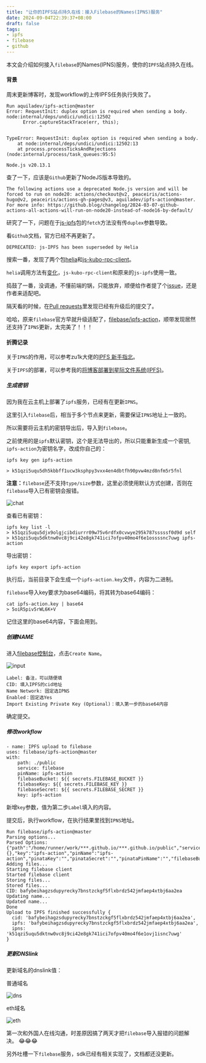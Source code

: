 ```yaml
---
title: "让你的IPFS站点持久在线：接入Filebase的Names(IPNS)服务"
date: 2024-09-04T22:39:37+08:00
draft: false
tags:
- ipfs
- filebase
- github
---
```


本文会介绍如何接入`filebase`的Names(IPNS)服务，使你的`IPFS`站点持久在线。

#### 背景

周末更新博客时，发现workflow的上传IPFS任务执行失败了。

```
Run aquiladev/ipfs-action@master
Error: RequestInit: duplex option is required when sending a body.
node:internal/deps/undici/undici:12502
      Error.captureStackTrace(err, this);
            ^

TypeError: RequestInit: duplex option is required when sending a body.
    at node:internal/deps/undici/undici:12502:13
    at process.processTicksAndRejections (node:internal/process/task_queues:95:5)

Node.js v20.13.1
```

查了一下，应该是`Github`更新了NodeJS版本导致的。

```
The following actions use a deprecated Node.js version and will be forced to run on node20: actions/checkout@v2, peaceiris/actions-hugo@v2, peaceiris/actions-gh-pages@v3, aquiladev/ipfs-action@master. For more info: https://github.blog/changelog/2024-03-07-github-actions-all-actions-will-run-on-node20-instead-of-node16-by-default/
```

研究了一下，问题在于[js-ipfs](https://github.com/ipfs/js-ipfs)包的`fetch`方法没有传`duplex`参数导致。

看`Github`文档，官方已经不再更新了。

```
DEPRECATED: js-IPFS has been superseded by Helia
```

搜索一番，发现了两个包[helia](https://github.com/ipfs/helia)和[js-kubo-rpc-client](https://github.com/ipfs/js-kubo-rpc-client)。

`helia`调用方法有[变化](https://github.com/ipfs/helia/wiki/Migrating-from-js-IPFS)，`js-kubo-rpc-client`和原来的`js-ipfs`使用一致。

捣鼓了一番，没调通，不懂前端的锅，只能放弃，顺便给作者提了个[issue](https://github.com/aquiladev/ipfs-action/issues/78)，还是作者来适配吧。

隔天看的时候，在[Pull requests](https://github.com/aquiladev/ipfs-action/pulls)里发现已经有升级后的提交了。

哈哈，原来`filebase`官方早就升级适配了，[filebase/ipfs-action](https://github.com/filebase/ipfs-action/tree/master)，顺带发现居然还支持了`IPNS`更新，太完美了！！！

#### 折腾记录

关于`IPNS`的作用，可以参考zu1k大佬的[IPFS 新手指北](https://zu1k.com/posts/tutorials/p2p/ipfs/)。

关于`IPFS`的部署，可以参考我的[将博客部署到星际文件系统(IPFS)](https://liudon.com/posts/deploy-blog-to-ipfs/)。

##### 生成密钥

因为我在云主机上部署了`ipfs`服务，已经有在更新`IPNS`。

这里引入`filebase`后，相当于多个节点来更新，需要保证`IPNS`地址上一致的。

所以需要将云主机的密钥导出后，导入到`filebase`。

之前使用的是`ipfs`默认密钥，这个是无法导出的，所以只能重新生成一个密钥,
`ipfs-action`为密钥名字，改成你自己的：

```
ipfs key gen ipfs-action

> k51qzi5uqu5dh5kbbff1ucw3ksphpy3vxx4en4dbtfh90pvw4mzd8nfm5r5fnl
```

**注意：**`filebase`还不支持`type/size`参数，这里必须使用默认方式创建，否则在`filebase`导入已有密钥会报错。

![chat](20240904-214210.png)

查看已有密钥：

```
ipfs key list -l
> k51qzi5uqu5djx9olgjcibdiurrr09w75v6rdfx0cvwye295k787sssssf0d9d self        
> k51qzi5uqu5dktnw0vc8j9ci42e8gk741ici7ofpv40mo4f6e1ossssnc7uwg ipfs-action
```

导出密钥：

```
ipfs key export ipfs-action
```

执行后，当前目录下会生成一个`ipfs-action.key`文件，内容为二进制。

`filebase`导入key要求为base64编码，将其转为base64编码：

```
cat ipfs-action.key | base64
> 5oiR5piv5rWL6K+V
```

记住这里的base64内容，下面会用到。

##### 创建NAME

进入[filebase控制台](https://console.filebase.com/names)，点击`Create Name`。

![input](20240904-214908.png)

```
Label: 备注，可以随便填
CID: 填入IPFS的cid地址
Name Network: 固定选IPNS
Enabled：固定选Yes
Import Existing Private Key (Optional)：填入第一步的base64内容
```

确定提交。

##### 修改workflow

```
- name: IPFS upload to filebase
uses: filebase/ipfs-action@master
with:
    path: ./public
    service: filebase
    pinName: ipfs-action
    filebaseBucket: ${{ secrets.FILEBASE_BUCKET }}
    filebaseKey: ${{ secrets.FILEBASE_KEY }}
    filebaseSecret: ${{ secrets.FILEBASE_SECRET }}
    key: ipfs-action
```

新增`key`参数，值为第二步`Label`填入的内容。

提交后，执行workflow，在执行结果里找到`IPNS`地址。

```
Run filebase/ipfs-action@master
Parsing options...
Parsed Options: {"path":"/home/runner/work/***.github.io/***.github.io/public","service":"filebase","host":"ipfs.io","port":"5001","protocol":"https","headers":{},"key":"ipfs-action","pinName":"ipfs-action","pinataKey":"","pinataSecret":"","pinataPinName":"","filebaseBucket":"***","filebaseKey":"***","filebaseSecret":"***","infuraProjectId":"","infuraProjectSecret":"","timeout":"60000","verbose":false,"pattern":"public/**/*"}
Adding files...
Starting filebase client
Started filebase client
Storing files...
Stored files...
CID: bafybeihagzsdupyrecky7bnstzckgf5flxbrdz542jmfaep4xtbj6aa2ea
Updating name...
Updated name...
Done
Upload to IPFS finished successfully {
  cid: 'bafybeihagzsdupyrecky7bnstzckgf5flxbrdz542jmfaep4xtbj6aa2ea',
  ipfs: 'bafybeihagzsdupyrecky7bnstzckgf5flxbrdz542jmfaep4xtbj6aa2ea',
  ipns: 'k51qzi5uqu5dktnw0vc8j9ci42e8gk741ici7ofpv40mo4f6e1ovj1isnc7uwg'
}
```

##### 更新DNSlink

更新域名的dnslink值：

普通域名

![dns](20240904-215553.png)

eth域名

![eth](WechatIMG16.jpg)

第一次和外国人在线沟通，时差原因搞了两天才把`filebase`导入报错的问题解决。 😂😂😂

另外吐槽一下`filebase`服务，sdk已经有相关实现了，文档都还没更新。

